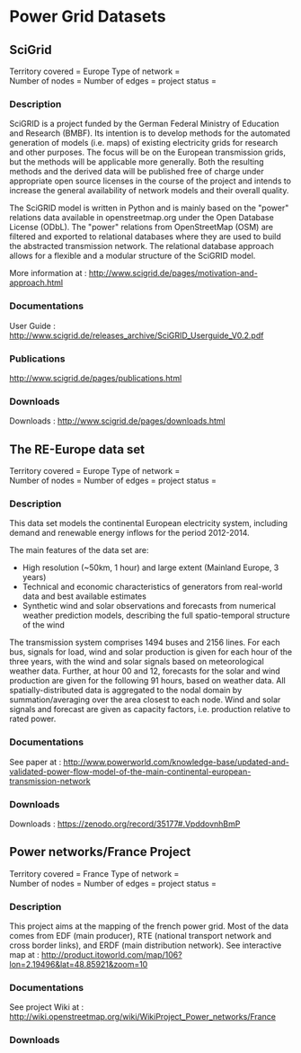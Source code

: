 # Power Grid Datasets

## SciGrid

Territory covered = Europe
Type of network =  
Number of nodes =
Number of edges =
project status =

### Description

SciGRID is a project funded by the German Federal Ministry of Education and Research (BMBF). Its intention is to develop methods for the automated generation of models (i.e. maps) of existing electricity grids for research and other purposes. The focus will be on the European transmission grids, but the methods will be applicable more generally. Both the resulting methods and the derived data will be published free of charge under appropriate open source licenses in the course of the project and intends to increase the general availability of network models and their overall quality.

The SciGRID model is written in Python and is mainly based on the "power" relations data available in openstreetmap.org under the Open Database License (ODbL). The "power" relations from OpenStreetMap (OSM) are filtered and exported to relational databases where they are used to build the abstracted transmission network. The relational database approach allows for a flexible and a modular structure of the SciGRID model. 

More information at : http://www.scigrid.de/pages/motivation-and-approach.html

### Documentations

User Guide : http://www.scigrid.de/releases_archive/SciGRID_Userguide_V0.2.pdf

### Publications

http://www.scigrid.de/pages/publications.html

### Downloads

Downloads : http://www.scigrid.de/pages/downloads.html


## The RE-Europe data set

Territory covered = Europe
Type of network =  
Number of nodes =
Number of edges =
project status =

### Description

This data set models the continental European electricity system, including demand and renewable energy inflows for the period 2012-2014.

The main features of the data set are:

- High resolution (~50km, 1 hour) and large extent (Mainland Europe, 3 years)
- Technical and economic characteristics of generators from real-world data and best available estimates
- Synthetic wind and solar observations and forecasts from numerical weather prediction models, describing the full spatio-temporal structure of the wind

The transmission system comprises 1494 buses and 2156 lines. For each bus, signals for load, wind and solar production is given for each hour of the three years, with the wind and solar signals based on meteorological weather data.
Further, at hour 00 and 12, forecasts for the solar and wind production are given for the following 91 hours, based on weather data.
All spatially-distributed data is aggregated to the nodal domain by summation/averaging over the area closest to each node.
Wind and solar signals and forecast are given as capacity factors, i.e. production relative to rated power.


### Documentations

See paper at : http://www.powerworld.com/knowledge-base/updated-and-validated-power-flow-model-of-the-main-continental-european-transmission-network

### Downloads

Downloads : https://zenodo.org/record/35177#.VpddovnhBmP



## Power networks/France Project

Territory covered = France
Type of network =  
Number of nodes =
Number of edges =
project status =

### Description

This project aims at the mapping of the french power grid. Most of the data comes from EDF (main producer), RTE (national transport network and cross border links), and ERDF (main distribution network). 
See interactive map at : http://product.itoworld.com/map/106?lon=2.19496&lat=48.85921&zoom=10

### Documentations

See project Wiki at : http://wiki.openstreetmap.org/wiki/WikiProject_Power_networks/France

### Downloads